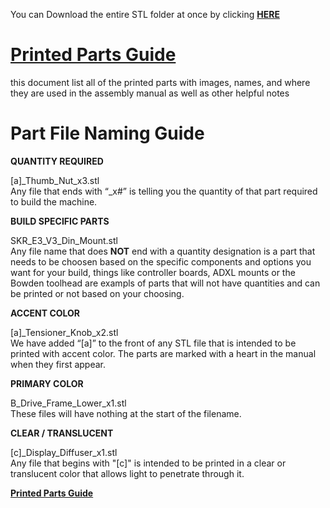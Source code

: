 You can Download the entire STL folder at once by clicking [**HERE**](https://download-directory.github.io/?url=https%3A%2F%2Fgithub.com%2FVoronDesign%2FVoron-0%2Ftree%2FVoron0.2%2FSTLs)

# [Printed Parts Guide](https://docs.google.com/spreadsheets/d/1MSgTiXazJwyfcTe7QqNIMWwQ_lfM8cOXmiMWPZ2HkEI/copy)

this document list all of the printed parts with images, names, and where they are used in the assembly manual as well as other helpful notes

# Part File Naming Guide


**QUANTITY REQUIRED**

[a]_Thumb_Nut_x3.stl<br>
Any file that ends with “_x#” is telling you the quantity of that part required to build the machine.

**BUILD SPECIFIC PARTS**

SKR_E3_V3_Din_Mount.stl<br>
Any file name that does **NOT** end with a quantity designation is a part that needs to be choosen based on the specific components and options you want for your build, things like controller boards, ADXL mounts or the Bowden toolhead are exampls of parts that will not have quantities and can be printed or not based on your choosing. 

**ACCENT COLOR**

[a]_Tensioner_Knob_x2.stl<br>
We have added “[a]” to the front of any STL file that is intended to be printed with accent color. The parts are marked with a heart in the manual when they first appear. 

**PRIMARY COLOR**

B_Drive_Frame_Lower_x1.stl<br>
These files will have nothing at the start of the filename.

**CLEAR / TRANSLUCENT**

[c]_Display_Diffuser_x1.stl<br>
Any file that begins with "[c]" is intended to be printed in a clear or translucent color that allows light to penetrate through it.





[**Printed Parts Guide**](https://docs.google.com/spreadsheets/d/1MSgTiXazJwyfcTe7QqNIMWwQ_lfM8cOXmiMWPZ2HkEI/copy)
